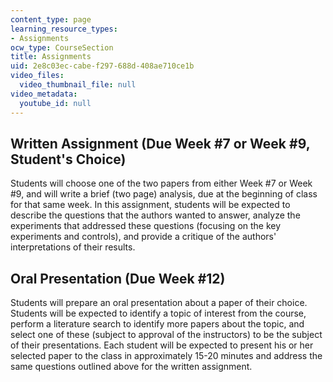 ```yaml
---
content_type: page
learning_resource_types:
- Assignments
ocw_type: CourseSection
title: Assignments
uid: 2e8c03ec-cabe-f297-688d-408ae710ce1b
video_files:
  video_thumbnail_file: null
video_metadata:
  youtube_id: null
---
```


Written Assignment (Due Week #7 or Week #9, Student's Choice)
-------------------------------------------------------------

Students will choose one of the two papers from either Week #7 or Week #9, and will write a brief (two page) analysis, due at the beginning of class for that same week. In this assignment, students will be expected to describe the questions that the authors wanted to answer, analyze the experiments that addressed these questions (focusing on the key experiments and controls), and provide a critique of the authors' interpretations of their results.

Oral Presentation (Due Week #12)
--------------------------------

Students will prepare an oral presentation about a paper of their choice. Students will be expected to identify a topic of interest from the course, perform a literature search to identify more papers about the topic, and select one of these (subject to approval of the instructors) to be the subject of their presentations. Each student will be expected to present his or her selected paper to the class in approximately 15-20 minutes and address the same questions outlined above for the written assignment.